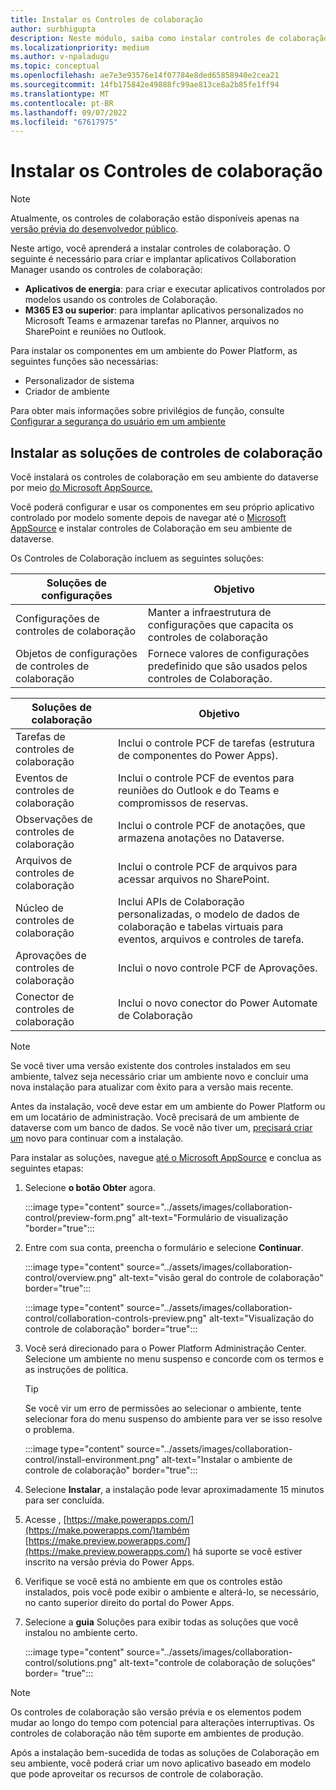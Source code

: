 ```yaml
---
title: Instalar os Controles de colaboração
author: surbhigupta
description: Neste módulo, saiba como instalar controles de colaboração com aplicativos de energia e Microsoft 365 E3 e como instalar soluções de controles de colaboração.
ms.localizationpriority: medium
ms.author: v-npaladugu
ms.topic: conceptual
ms.openlocfilehash: ae7e3e93576e14f07784e8ded65858940e2cea21
ms.sourcegitcommit: 14fb175842e49888fc99ae813ce8a2b85fe1ff94
ms.translationtype: MT
ms.contentlocale: pt-BR
ms.lasthandoff: 09/07/2022
ms.locfileid: "67617975"
---
```

# <a name="install-collaboration-controls"></a>Instalar os Controles de colaboração

> [!NOTE]
> Atualmente, os controles de colaboração estão disponíveis apenas na [versão prévia do desenvolvedor público](~/resources/dev-preview/developer-preview-intro.md).

Neste artigo, você aprenderá a instalar controles de colaboração. O seguinte é necessário para criar e implantar aplicativos Collaboration Manager usando os controles de colaboração:

* **Aplicativos de energia**: para criar e executar aplicativos controlados por modelos usando os controles de Colaboração.
* **M365 E3 ou superior**: para implantar aplicativos personalizados no Microsoft Teams e armazenar tarefas no Planner, arquivos no SharePoint e reuniões no Outlook.

Para instalar os componentes em um ambiente do Power Platform, as seguintes funções são necessárias:

* Personalizador de sistema
* Criador de ambiente

Para obter mais informações sobre privilégios de função, consulte [Configurar a segurança do usuário em um ambiente](/power-platform/admin/database-security#predefined-security-roles)

## <a name="install-the-collaboration-controls-solutions"></a>Instalar as soluções de controles de colaboração

Você instalará os controles de colaboração em seu ambiente do dataverse por meio [do Microsoft AppSource.](https://appsource.microsoft.com/en-us/product/dynamics-365/mscm.collaboration-toolkit-preview?flightCodes=collaborationcontrols&signInModalType=2&ctaType=1)


Você poderá configurar e usar os componentes em seu próprio aplicativo controlado por modelo somente depois de navegar até o [Microsoft AppSource](https://appsource.microsoft.com/en-us/product/dynamics-365/mscm.collaboration-toolkit-preview?flightCodes=collaborationcontrols&signInModalType=2&ctaType=1)  e instalar controles de Colaboração em seu ambiente de dataverse.

Os Controles de Colaboração incluem as seguintes soluções:

|**Soluções de configurações** | **Objetivo** |
|---|---|
| Configurações de controles de colaboração | Manter a infraestrutura de configurações que capacita os controles de colaboração |
| Objetos de configurações de controles de colaboração | Fornece valores de configurações predefinido que são usados pelos controles de Colaboração.|

|**Soluções de colaboração** | **Objetivo** |
|---|---|
| Tarefas de controles de colaboração  | Inclui o controle PCF de tarefas (estrutura de componentes do Power Apps). |
| Eventos de controles de colaboração | Inclui o controle PCF de eventos para reuniões do Outlook e do Teams e compromissos de reservas. |
| Observações de controles de colaboração | Inclui o controle PCF de anotações, que armazena anotações no Dataverse. |
| Arquivos de controles de colaboração | Inclui o controle PCF de arquivos para acessar arquivos no SharePoint. |
| Núcleo de controles de colaboração |Inclui APIs de Colaboração personalizadas, o modelo de dados de colaboração e tabelas virtuais para eventos, arquivos e controles de tarefa. |
| Aprovações de controles de colaboração | Inclui o novo controle PCF de Aprovações. |
| Conector de controles de colaboração | Inclui o novo conector do Power Automate de Colaboração |

> [!NOTE]
> Se você tiver uma versão existente dos controles instalados em seu ambiente, talvez seja necessário criar um ambiente novo e concluir uma nova instalação para atualizar com êxito para a versão mais recente.

Antes da instalação, você deve estar em um ambiente do Power Platform ou em um locatário de administração. Você precisará de um ambiente de dataverse com um banco de dados. Se você não tiver um, [precisará criar um](/power-platform/admin/create-environment) novo para continuar com a instalação.

Para instalar as soluções, navegue [até o Microsoft AppSource](https://appsource.microsoft.com/en-us/product/dynamics-365/mscm.collaboration-toolkit-preview?flightCodes=collaborationcontrols&signInModalType=2&ctaType=1) e conclua as seguintes etapas:

1. Selecione **o botão Obter** agora.

   :::image type="content" source="../assets/images/collaboration-control/preview-form.png" alt-text="Formulário de visualização "border="true":::

1. Entre com sua conta, preencha o formulário e selecione **Continuar**.

   :::image type="content" source="../assets/images/collaboration-control/overview.png" alt-text="visão geral do controle de colaboração" border="true":::

   :::image type="content" source="../assets/images/collaboration-control/collaboration-controls-preview.png" alt-text="Visualização do controle de colaboração" border="true":::

1. Você será direcionado para o Power Platform Administração Center. Selecione um ambiente no menu suspenso e concorde com os termos e as instruções de política.

   > [!TIP]
   > Se você vir um erro de permissões ao selecionar o ambiente, tente selecionar fora do menu suspenso do ambiente para ver se isso resolve o problema.

   :::image type="content" source="../assets/images/collaboration-control/install-environment.png" alt-text="Instalar o ambiente de controle de colaboração" border="true":::

1. Selecione **Instalar**, a instalação pode levar aproximadamente 15 minutos para ser concluída.

1. Acesse , [https://make.powerapps.com/](https://make.powerapps.com/)também [https://make.preview.powerapps.com/](https://make.preview.powerapps.com/) há suporte se você estiver inscrito na versão prévia do Power Apps.

1. Verifique se você está no ambiente em que os controles estão instalados, pois você pode exibir o ambiente e alterá-lo, se necessário, no canto superior direito do portal do Power Apps.

1. Selecione a **guia** Soluções para exibir todas as soluções que você instalou no ambiente certo.

   :::image type="content" source="../assets/images/collaboration-control/solutions.png" alt-text="controle de colaboração de soluções" border= "true":::

> [!NOTE]
> Os controles de colaboração são versão prévia e os elementos podem mudar ao longo do tempo com potencial para alterações interruptivas. Os controles de colaboração não têm suporte em ambientes de produção.

Após a instalação bem-sucedida de todas as soluções de Colaboração em seu ambiente, você poderá criar um novo aplicativo baseado em modelo que pode aproveitar os recursos de controle de colaboração.
